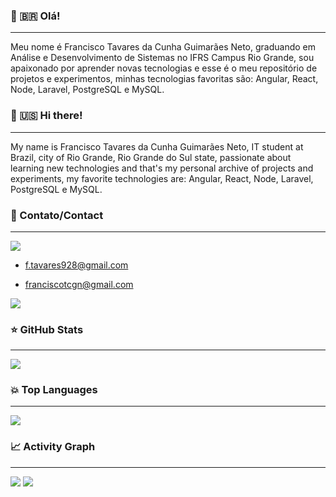 ### 👋 🇧🇷 Olá!   
---  
  Meu nome é Francisco Tavares da Cunha Guimarães Neto, graduando em Análise e Desenvolvimento de Sistemas no IFRS Campus Rio Grande, sou apaixonado por aprender novas tecnologias e esse é o meu repositório de projetos e experimentos, minhas tecnologias favoritas são: Angular, React, Node, Laravel, PostgreSQL e MySQL.
  
### 👋 🇺🇸 Hi there!   
---
  My name is Francisco Tavares da Cunha Guimarães Neto, IT student at Brazil, city of Rio Grande, Rio Grande do Sul state, passionate about learning new technologies and that's my personal archive of projects and experiments, my favorite technologies are: Angular, React, Node, Laravel, PostgreSQL e MySQL.


### 💬 Contato/Contact
---
<img src="https://img.shields.io/badge/Gmail-D14836?style=for-the-badge&logo=gmail&logoColor=white" />
  
  - f.tavares928@gmail.com
  
  - franciscotcgn@gmail.com

<a href="https://www.linkedin.com/in/francisco-tavares-422a33204/"><img src="https://img.shields.io/badge/LinkedIn-0077B5?style=for-the-badge&logo=linkedin&logoColor=white" /></a>


### ⭐ GitHub Stats
---    
<img src="https://github-readme-stats.vercel.app/api?username=FranciscoTavaresNeto" />

### 💥 Top Languages
---
<img src="https://github-readme-stats.vercel.app/api/top-langs/?username=FranciscoTavaresNeto" />

### 📈 Activity Graph
---  
<img src="https://github-readme-streak-stats.herokuapp.com/?user=FranciscoTavaresNeto" />
<img src="https://activity-graph.herokuapp.com/graph?username=FranciscoTavaresNeto&theme=minimal" />

